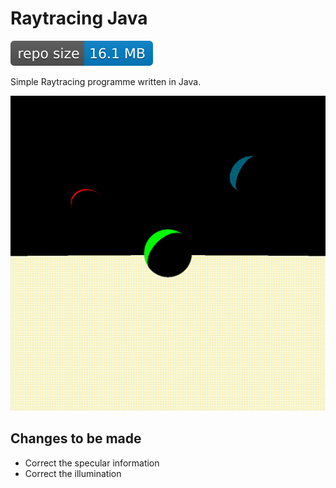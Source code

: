 # Raytracing Java

![GitHub repo size](https://github.com/gp-97/RaytracingJava/blob/master/RepoSize.svg)

Simple Raytracing programme written in Java.

![](https://github.com/gp-97/RaytracingJava/blob/master/Output/DemoVid.gif)

## Changes to be made
 - Correct the specular information
 - Correct the illumination 

